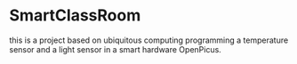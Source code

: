 SmartClassRoom
==============
this is a project based on ubiquitous computing programming a temperature sensor and a light sensor in a smart hardware OpenPicus.
